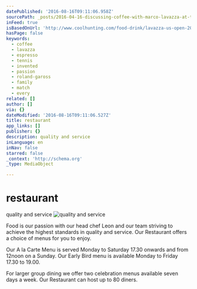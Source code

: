 ```yaml
---
datePublished: '2016-08-16T09:11:06.958Z'
sourcePath: _posts/2016-04-16-discussing-coffee-with-marco-lavazza-at-the-us-open.md
inFeed: true
isBasedOnUrl: 'http://www.coolhunting.com/food-drink/lavazza-us-open-2015'
hasPage: false
keywords:
  - coffee
  - lavazza
  - espresso
  - tennis
  - invented
  - passion
  - roland-gaross
  - family
  - match
  - every
related: []
author: []
via: {}
dateModified: '2016-08-16T09:11:06.527Z'
title: restaurant
app_links: []
publisher: {}
description: quality and service
inLanguage: en
inNav: false
starred: false
_context: 'http://schema.org'
_type: MediaObject

---
```

# **restaurant**

quality and service
![quality and service](https://the-grid-user-content.s3-us-west-2.amazonaws.com/f861ef2e-5a2e-44c6-9e9f-ebab04c606da.jpg)

Food is our passion with our head chef Leon and our team striving to achieve the highest standards in quality and service. Our Restaurant offers a choice of menus for you to enjoy.

Our A la Carte Menu is served Monday to Saturday 17.30 onwards and from 12noon on a Sunday. Our Early Bird menu is available Monday to Friday 17.30 to 19.00\.

For larger group dining we offer two celebration menus available seven days a week. Our Restaurant can host up to 80 diners.